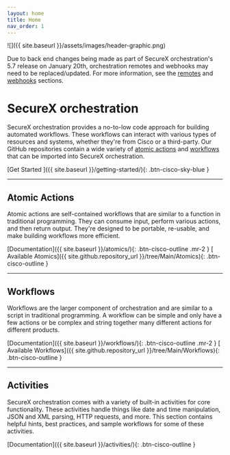 ```yaml
---
layout: home
title: Home
nav_order: 1
---
```


![]({{ site.baseurl }}/assets/images/header-graphic.png)

<div class="cisco-alert cisco-alert-danger">
	<i class="fa fa-exclamation-triangle mr-1 cisco-icon-danger"></i> Due to back end changes being made as part of SecureX orchestration's 5.7 release on January 20th, orchestration remotes and webhooks may need to be replaced/updated. For more information, see the <a href="{{ site.baseurl }}/remote/">remotes</a> and <a href="{{ site.baseurl }}/webhooks">webhooks</a> sections.
</div>

# SecureX orchestration
SecureX orchestration provides a no-to-low code approach for building automated workflows. These workflows can interact with various types of resources and systems, whether they're from Cisco or a third-party. Our GitHub repositories contain a wide variety of [atomic actions](#atomic-actions) and [workflows](#workflows) that can be imported into SecureX orchestration.

[Get Started <i class="fa fa-arrow-right ml-1"></i>]({{ site.baseurl }}/getting-started/){: .btn-cisco-sky-blue }

---

## Atomic Actions
Atomic actions are self-contained workflows that are similar to a function in traditional programming. They can consume input, perform various actions, and then return output. They're designed to be portable, re-usable, and make building workflows more efficient.

[Documentation]({{ site.baseurl }}/atomics/){: .btn-cisco-outline .mr-2 } [<i class="fab fa-github mr-1"></i> Available Atomics]({{ site.github.repository_url }}/tree/Main/Atomics){: .btn-cisco-outline }

---

## Workflows
Workflows are the larger component of orchestration and are similar to a script in traditional programming. A workflow can be simple and only have a few actions or be complex and string together many different actions for different products.

[Documentation]({{ site.baseurl }}/workflows/){: .btn-cisco-outline .mr-2 } [<i class="fab fa-github mr-1"></i> Available Workflows]({{ site.github.repository_url }}/tree/Main/Workflows){: .btn-cisco-outline }

---

## Activities
SecureX orchestration comes with a variety of built-in activities for core functionality. These activities handle things like date and time manipulation, JSON and XML parsing, HTTP requests, and more. This section contains helpful hints, best practices, and sample workflows for some of these activities.

[Documentation]({{ site.baseurl }}/activities/){: .btn-cisco-outline }
